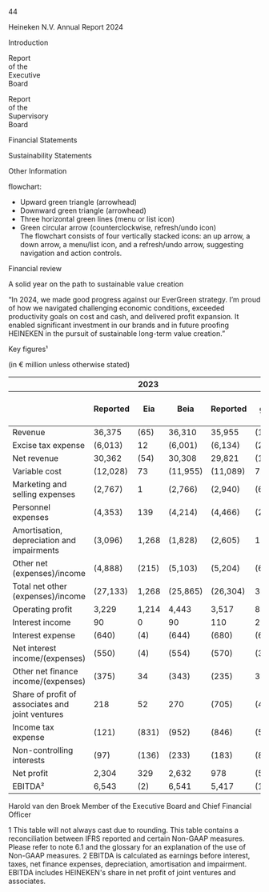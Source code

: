 44

Heineken
N.V.
Annual
Report
2024 <!-- marginalia, from page 0 (l=0.002,t=0.014,r=0.052,b=0.185), with ID fbcb669c-3c73-4720-9d0a-3d9eea492b88 -->

Introduction <!-- marginalia, from page 0 (l=0.002,t=0.311,r=0.055,b=0.344), with ID 8d5f401e-311e-41c9-a943-64c646f8307a -->

Report  
of the  
Executive  
Board

Report  
of the  
Supervisory  
Board <!-- text, from page 0 (l=0.000,t=0.368,r=0.057,b=0.532), with ID 8e334302-8dd3-4c44-8357-99130381b1ac -->

Financial
Statements <!-- text, from page 0 (l=0.001,t=0.544,r=0.056,b=0.605), with ID bd74d6a8-f52d-453f-a392-2d6eee3fb394 -->

Sustainability
Statements <!-- marginalia, from page 0 (l=0.000,t=0.623,r=0.056,b=0.683), with ID e5b74293-537d-413a-ad3d-5a8c244737a0 -->

Other
Information <!-- marginalia, from page 0 (l=-0.000,t=0.700,r=0.057,b=0.770), with ID 801c582f-3676-481f-be25-be815f94115b -->

flowchart:  
- Upward green triangle (arrowhead)  
- Downward green triangle (arrowhead)  
- Three horizontal green lines (menu or list icon)  
- Green circular arrow (counterclockwise, refresh/undo icon)  
The flowchart consists of four vertically stacked icons: an up arrow, a down arrow, a menu/list icon, and a refresh/undo arrow, suggesting navigation and action controls. <!-- marginalia, from page 0 (l=0.000,t=0.783,r=0.058,b=0.968), with ID e762d19a-f428-47ce-a958-fc2903a274c3 -->

Financial review <!-- text, from page 0 (l=0.071,t=0.023,r=0.228,b=0.066), with ID bd2de69c-5987-4223-8566-3f77f86c1db0 -->

A solid year on the path to sustainable value creation <!-- text, from page 0 (l=0.070,t=0.081,r=0.429,b=0.255), with ID 7a73ce5d-07a6-467d-883a-bd904fb315e5 -->

 <!-- text, from page 0 (l=0.685,t=0.063,r=0.821,b=0.223), with ID 7f1e4e1a-b804-49a0-aaef-a11d16a04861 -->

“In 2024, we made good progress against our EverGreen strategy. I’m proud of how we navigated challenging economic conditions, exceeded productivity goals on cost and cash, and delivered profit expansion. It enabled significant investment in our brands and in future proofing HEINEKEN in the pursuit of sustainable long-term value creation.” <!-- text, from page 0 (l=0.569,t=0.220,r=0.942,b=0.361), with ID f7a1bca5-c1a1-4ba0-b578-a1ed3d8ef2bd -->

Key figures¹

(in € million unless otherwise stated)
<table><thead><tr><th></th><th colspan="3">2023</th><th colspan="9">2024</th></tr><tr><th></th><th>Reported</th><th>Eia</th><th>Beia</th><th>Reported</th><th>Total growth %</th><th>Eia</th><th>Beia</th><th>Currency translation</th><th>Consolidation impact</th><th>Organic growth</th><th>Organic growth %</th></tr></thead><tbody><tr><td>Revenue</td><td>36,375</td><td>(65)</td><td>36,310</td><td>35,955</td><td>(1.2)%</td><td>122</td><td>36,077</td><td>(1,718)</td><td>(313)</td><td>1,799</td><td>5.0 %</td></tr><tr><td>Excise tax expense</td><td>(6,013)</td><td>12</td><td>(6,001)</td><td>(6,134)</td><td>(2.0)%</td><td>21</td><td>(6,113)</td><td>62</td><td>120</td><td>(294)</td><td>(4.9)%</td></tr><tr><td>Net revenue</td><td>30,362</td><td>(54)</td><td>30,308</td><td>29,821</td><td>(1.8)%</td><td>143</td><td>29,964</td><td>(1,656)</td><td>(193)</td><td>1,505</td><td>5.0 %</td></tr><tr><td>Variable cost</td><td>(12,028)</td><td>73</td><td>(11,955)</td><td>(11,089)</td><td>7.8 %</td><td>(17)</td><td>(11,106)</td><td>866</td><td>81</td><td>(98)</td><td>(0.8)%</td></tr><tr><td>Marketing and selling expenses</td><td>(2,767)</td><td>1</td><td>(2,766)</td><td>(2,940)</td><td>(6.3)%</td><td>2</td><td>(2,938)</td><td>115</td><td>8</td><td>(295)</td><td>(10.7)%</td></tr><tr><td>Personnel expenses</td><td>(4,353)</td><td>139</td><td>(4,214)</td><td>(4,466)</td><td>(2.6)%</td><td>44</td><td>(4,422)</td><td>117</td><td>0</td><td>(325)</td><td>(7.7)%</td></tr><tr><td>Amortisation, depreciation and impairments</td><td>(3,096)</td><td>1,268</td><td>(1,828)</td><td>(2,605)</td><td>15.9 %</td><td>744</td><td>(1,861)</td><td>94</td><td>(11)</td><td>(116)</td><td>(6.3)%</td></tr><tr><td>Other net (expenses)/income</td><td>(4,888)</td><td>(215)</td><td>(5,103)</td><td>(5,204)</td><td>(6.5)%</td><td>79</td><td>(5,126)</td><td>229</td><td>52</td><td>(304)</td><td>(6.0)%</td></tr><tr><td>Total net other (expenses)/income</td><td>(27,133)</td><td>1,268</td><td>(25,865)</td><td>(26,304)</td><td>3.1 %</td><td>853</td><td>(25,452)</td><td>1,420</td><td>131</td><td>(1,138)</td><td>(4.4)%</td></tr><tr><td>Operating profit</td><td>3,229</td><td>1,214</td><td>4,443</td><td>3,517</td><td>8.9 %</td><td>995</td><td>4,512</td><td>(236)</td><td>(62)</td><td>367</td><td>8.3 %</td></tr><tr><td>Interest income</td><td>90</td><td>0</td><td>90</td><td>110</td><td>22.2 %</td><td>0</td><td>110</td><td>(11)</td><td>0</td><td>30</td><td>33.7 %</td></tr><tr><td>Interest expense</td><td>(640)</td><td>(4)</td><td>(644)</td><td>(680)</td><td>(6.3)%</td><td>27</td><td>(653)</td><td>99</td><td>(7)</td><td>(101)</td><td>(15.7)%</td></tr><tr><td>Net interest income/(expenses)</td><td>(550)</td><td>(4)</td><td>(554)</td><td>(570)</td><td>(3.6)%</td><td>27</td><td>(543)</td><td>88</td><td>(7)</td><td>(71)</td><td>(12.7)%</td></tr><tr><td>Other net finance income/(expenses)</td><td>(375)</td><td>34</td><td>(343)</td><td>(235)</td><td>37.3 %</td><td>(36)</td><td>(271)</td><td>94</td><td>19</td><td>(42)</td><td>(12.1)%</td></tr><tr><td>Share of profit of associates and joint ventures</td><td>218</td><td>52</td><td>270</td><td>(705)</td><td>(423.4)%</td><td>1,017</td><td>312</td><td>(4)</td><td>1</td><td>45</td><td>16.7 %</td></tr><tr><td>Income tax expense</td><td>(121)</td><td>(831)</td><td>(952)</td><td>(846)</td><td>(599.2)%</td><td>(184)</td><td>(1,031)</td><td>21</td><td>17</td><td>(117)</td><td>(12.3)%</td></tr><tr><td>Non-controlling interests</td><td>(97)</td><td>(136)</td><td>(233)</td><td>(183)</td><td>(88.7)%</td><td>(59)</td><td>(241)</td><td>(18)</td><td>0</td><td>9</td><td>3.8 %</td></tr><tr><td>Net profit</td><td>2,304</td><td>329</td><td>2,632</td><td>978</td><td>(57.6)%</td><td>1,761</td><td>2,739</td><td>(54)</td><td>(32)</td><td>192</td><td>7.3 %</td></tr><tr><td>EBITDA²</td><td>6,543</td><td>(2)</td><td>6,541</td><td>5,417</td><td>(17.2)%</td><td>1,268</td><td>6,685</td><td></td><td></td><td></td><td></td></tr></tbody></table>

Harold van den Broek
Member of the Executive Board and Chief Financial Officer <!-- table, from page 0 (l=0.075,t=0.366,r=0.976,b=0.932), with ID 1d859ac0-b6cb-4589-905f-44f60e204f83 -->

1 This table will not always cast due to rounding. This table contains a reconciliation between IFRS reported and certain Non-GAAP measures. Please refer to note 6.1 and the glossary for an explanation of the use of Non-GAAP measures.
2 EBITDA is calculated as earnings before interest, taxes, net finance expenses, depreciation, amortisation and impairment. EBITDA includes HEINEKEN's share in net profit of joint ventures and associates. <!-- text, from page 0 (l=0.071,t=0.933,r=0.747,b=0.965), with ID ad36e2fb-b793-4fc1-b1bb-e495e0332cde -->